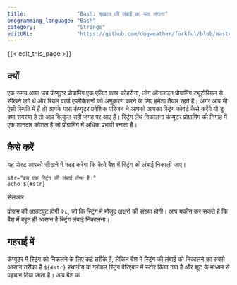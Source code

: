 ```yaml
---
title:                "Bash: श्रृंखला की लंबाई का पता लगाना"
programming_language: "Bash"
category:             "Strings"
editURL:              "https://github.com/dogweather/forkful/blob/master/content/hi/bash/finding-the-length-of-a-string.md"
---
```


{{< edit_this_page >}}

## क्यों

एक समय आया जब कंप्यूटर प्रोग्रामिंग एक एलिट क्लब कोहरोना, लोग ऑनलाइन प्रोग्रामिंग ट्यूटोरियल से सीखने लगे थे और रियल वर्ल्ड एप्लीकेशनों को अनुकरण करने के लिए हमेशा तैयार रहते हैं। अगर आप भी ऐसी स्थिति में हैं तो आपके पास कंप्यूटर प्रवेशिक परिजन ने आपको आपका स्ट्रिंग कोवर्ट कैसे करेंगे यौ डु क्या समस्या है तो आप बिल्कुल सही जगह पर आए हैं। स्ट्रिंग लेंथ निकालना कंप्यूटर प्रोग्रामिंग की निगाह में एक शानदार कौशल है जो प्रोग्रामिंग में अधिक प्रभावी बनाता है।

## कैसे करें

यह पोस्ट आपको सीखने में मदद करेगा कि कैसे बैश में स्ट्रिंग की लंबाई निकाली जाए।

```बैश
str="इस एक स्ट्रिंग की लंबाई लेंग्थ है।"
echo ${#str}
```
सेलआर

प्रोग्राम की आउटपुट होगी २८, जो कि स्ट्रिंग में मौजूद अक्षरों की संख्या होगी। आप यकीन कर सकते हैं कि बैश में बहुत ही आसान है स्ट्रिंग लंबाई निकालना।

## गहराई में

कंप्यूटर में स्ट्रिंग को निकलने के लिए कई तरीके हैं, लेकिन बैश में स्ट्रिंग की लंबाई को निकालने का सबसे आसान तरीका है `${#str}` स्थानीय या ग्लोबल स्ट्रिंग वेरिएबल में स्टोर किया गया है और शूट के माध्यम से पहचान दिया जाता है। आप बैश क